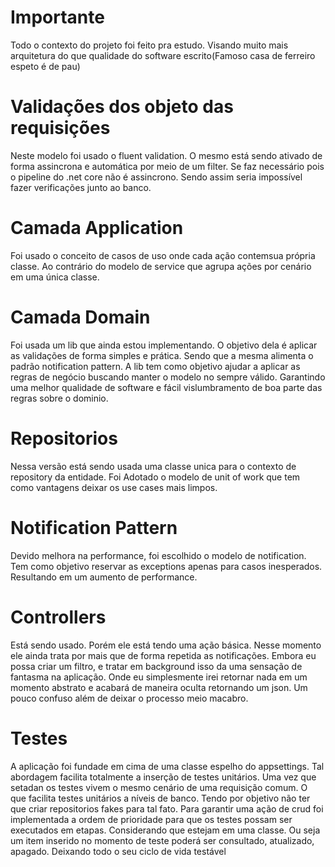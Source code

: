 # Importante
Todo o contexto do projeto foi feito pra estudo. Visando muito mais arquitetura do que qualidade do software escrito(Famoso casa de ferreiro espeto é de pau)

# Validações dos objeto das requisições
Neste modelo foi usado o fluent validation. O mesmo está sendo ativado de forma assincrona e automática por meio de um filter. Se faz necessário pois o pipeline do .net core não é assincrono. Sendo assim seria impossível fazer verificações junto ao banco. 

# Camada Application
Foi usado o conceito de casos de uso onde cada ação contemsua própria classe. Ao contrário do modelo de service que agrupa ações por cenário em uma única classe.

# Camada Domain
Foi usada um lib que ainda estou implementando. O objetivo dela é aplicar as validações de forma simples e prática. Sendo que a mesma alimenta o padrão notification pattern.
A lib tem como objetivo ajudar a aplicar as regras de negócio buscando manter o modelo no sempre válido. Garantindo uma melhor qualidade de software e fácil vislumbramento de boa parte das regras sobre o dominio.

# Repositorios
Nessa versão está sendo usada uma classe unica para o contexto de repository da entidade. Foi Adotado o modelo de unit of work que tem como vantagens deixar os use cases mais limpos.

# Notification Pattern 
Devido melhora na performance, foi escolhido o modelo de notification. Tem como objetivo reservar as exceptions apenas para casos inesperados. Resultando em um aumento de performance.

# Controllers
Está sendo usado. Porém ele está tendo uma ação básica. Nesse momento ele ainda trata por mais que de forma repetida as notificações. Embora eu possa criar um filtro, e tratar em background isso da uma sensação de fantasma na aplicação.
Onde eu simplesmente irei retornar nada em um momento abstrato e acabará de maneira oculta retornando um json. Um pouco confuso além de deixar o processo meio macabro.

# Testes
A aplicação foi fundade em cima de uma classe espelho do appsettings. Tal abordagem facilita totalmente a inserção de testes unitários. Uma vez que setadan os testes vivem o mesmo cenário de uma requisição comum. O que facilita testes unitários a níveis de banco.
Tendo por objetivo não ter que criar repositorios fakes para tal fato. 
Para garantir uma ação de crud foi implementada a ordem de prioridade para que os testes possam ser executados em etapas. Considerando que estejam em uma classe. Ou seja um item inserido no momento de teste poderá ser consultado, atualizado, apagado. Deixando todo o seu ciclo de vida testável
